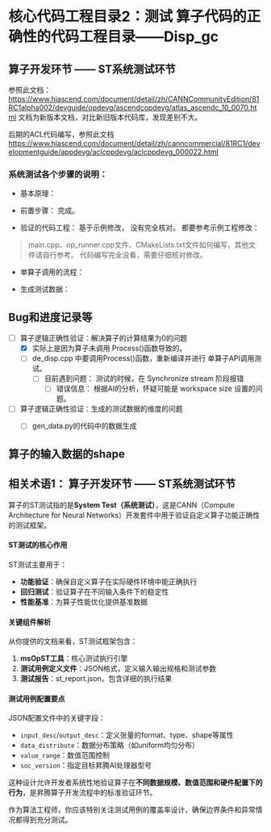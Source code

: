 
# 核心代码工程目录2：测试 算子代码的正确性的代码工程目录——Disp_gc 

##  算子开发环节 —— ST系统测试环节

参照此文档： https://www.hiascend.com/document/detail/zh/CANNCommunityEdition/81RC1alpha002/devguide/opdevg/ascendcopdevg/atlas_ascendc_10_0070.html
文档为新版本文档，对比新旧版本代码库，发现差别不大。



后期的ACL代码编写，参照此文档 https://www.hiascend.com/document/detail/zh/canncommercial/81RC1/developmentguide/appdevg/aclcppdevg/aclcppdevg_000022.html

### 系统测试各个步骤的说明：

- 基本原理：

- 前置步骤： 完成。

- 验证的代码工程： 基于示例修改， 没有完全核对。 
  都要参考示例工程修改：
> main.cpp、op_runner.cpp文件、CMakeLists.txt文件如何编写，其他文件请自行参考。
> 代码编写完全没看，需要仔细核对修改。

- 单算子调用的流程： 

- 生成测试数据：




## Bug和进度记录等

- [ ] 算子逻辑正确性验证：解决算子的计算结果为0的问题
    - [x] 实际上是因为算子未调用 Process()函数导致的。
    - [ ] de_disp.cpp 中要调用Process()函数，重新编译并进行 单算子API调用测试。
        - [ ] 目前遇到问题： 测试的时候，在  Synchronize stream 阶段报错
            - [ ] 错误信息： 根据AI的分析，怀疑可能是 workspace size 设置的问题。 

- [ ] 算子逻辑正确性验证：生成的测试数据的维度的问题
  - [ ] gen_data.py的代码中的数据生成



## 算子的输入数据的shape





## 相关术语1： 算子开发环节 —— ST系统测试环节

算子的ST测试指的是**System Test（系统测试）**，这是CANN（Compute Architecture for Neural Networks）开发套件中用于验证自定义算子功能正确性的测试框架。

#### ST测试的核心作用

ST测试主要用于：
- **功能验证**：确保自定义算子在实际硬件环境中能正确执行
- **回归测试**：验证算子在不同输入条件下的稳定性
- **性能基准**：为算子性能优化提供基准数据

#### 关键组件解析

从你提供的文档来看，ST测试框架包含：

1. **msOpST工具**：核心测试执行引擎
2. **测试用例定义文件**：JSON格式，定义输入输出规格和测试参数
3. **测试报告**：st_report.json，包含详细的执行结果

#### 测试用例配置要点

JSON配置文件中的关键字段：
- `input_desc`/`output_desc`：定义张量的format、type、shape等属性
- `data_distribute`：数据分布策略（如uniform均匀分布）
- `value_range`：数值范围控制
- `soc_version`：指定目标昇腾AI处理器型号

这种设计允许开发者系统性地验证算子在**不同数据规模、数值范围和硬件配置下的行为**，是昇腾算子开发流程中的标准验证环节。

作为算法工程师，你应该特别关注测试用例的覆盖率设计，确保边界条件和异常情况都得到充分测试。